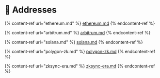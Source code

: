 # 🏡 Addresses

{% content-ref url="ethereum.md" %}
[ethereum.md](ethereum.md)
{% endcontent-ref %}

{% content-ref url="arbitrum.md" %}
[arbitrum.md](arbitrum.md)
{% endcontent-ref %}

{% content-ref url="solana.md" %}
[solana.md](solana.md)
{% endcontent-ref %}

{% content-ref url="polygon-zk.md" %}
[polygon-zk.md](polygon-zk.md)
{% endcontent-ref %}

{% content-ref url="zksync-era.md" %}
[zksync-era.md](zksync-era.md)
{% endcontent-ref %}

